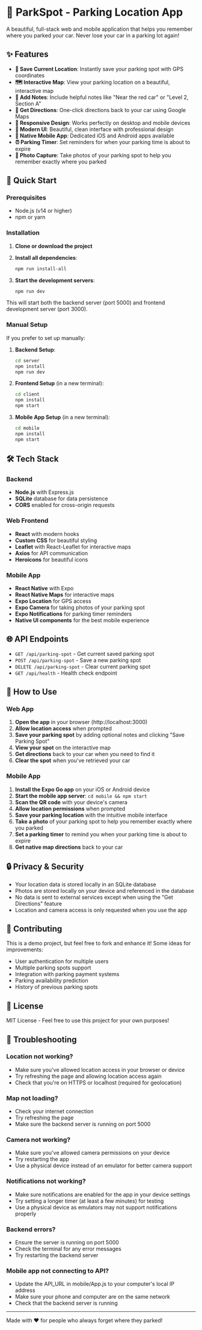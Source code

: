 # 🚗 ParkSpot - Parking Location App

A beautiful, full-stack web and mobile application that helps you remember where you parked your car. Never lose your car in a parking lot again!

## ✨ Features

- **📍 Save Current Location**: Instantly save your parking spot with GPS coordinates
- **🗺️ Interactive Map**: View your parking location on a beautiful, interactive map
- **📝 Add Notes**: Include helpful notes like "Near the red car" or "Level 2, Section A"
- **🧭 Get Directions**: One-click directions back to your car using Google Maps
- **📱 Responsive Design**: Works perfectly on desktop and mobile devices
- **🎨 Modern UI**: Beautiful, clean interface with professional design
- **📱 Native Mobile App**: Dedicated iOS and Android apps available
- **⏰ Parking Timer**: Set reminders for when your parking time is about to expire
- **📸 Photo Capture**: Take photos of your parking spot to help you remember exactly where you parked

## 🚀 Quick Start

### Prerequisites

- Node.js (v14 or higher)
- npm or yarn

### Installation

1. **Clone or download the project**
2. **Install all dependencies**:
   ```bash
   npm run install-all
   ```

3. **Start the development servers**:
   ```bash
   npm run dev
   ```

This will start both the backend server (port 5000) and frontend development server (port 3000).

### Manual Setup

If you prefer to set up manually:

1. **Backend Setup**:
   ```bash
   cd server
   npm install
   npm run dev
   ```

2. **Frontend Setup** (in a new terminal):
   ```bash
   cd client
   npm install
   npm start
   ```

3. **Mobile App Setup** (in a new terminal):
   ```bash
   cd mobile
   npm install
   npm start
   ```

## 🛠️ Tech Stack

### Backend
- **Node.js** with Express.js
- **SQLite** database for data persistence
- **CORS** enabled for cross-origin requests

### Web Frontend
- **React** with modern hooks
- **Custom CSS** for beautiful styling
- **Leaflet** with React-Leaflet for interactive maps
- **Axios** for API communication
- **Heroicons** for beautiful icons

### Mobile App
- **React Native** with Expo
- **React Native Maps** for interactive maps
- **Expo Location** for GPS access
- **Expo Camera** for taking photos of your parking spot
- **Expo Notifications** for parking timer reminders
- **Native UI components** for the best mobile experience

## 🌐 API Endpoints

- `GET /api/parking-spot` - Get current saved parking spot
- `POST /api/parking-spot` - Save a new parking spot
- `DELETE /api/parking-spot` - Clear current parking spot
- `GET /api/health` - Health check endpoint

## 📱 How to Use

### Web App
1. **Open the app** in your browser (http://localhost:3000)
2. **Allow location access** when prompted
3. **Save your parking spot** by adding optional notes and clicking "Save Parking Spot"
4. **View your spot** on the interactive map
5. **Get directions** back to your car when you need to find it
6. **Clear the spot** when you've retrieved your car

### Mobile App
1. **Install the Expo Go app** on your iOS or Android device
2. **Start the mobile app server**: `cd mobile && npm start`
3. **Scan the QR code** with your device's camera
4. **Allow location permissions** when prompted
5. **Save your parking location** with the intuitive mobile interface
6. **Take a photo** of your parking spot to help you remember exactly where you parked
7. **Set a parking timer** to remind you when your parking time is about to expire
8. **Get native map directions** back to your car

## 🔒 Privacy & Security

- Your location data is stored locally in an SQLite database
- Photos are stored locally on your device and referenced in the database
- No data is sent to external services except when using the "Get Directions" feature
- Location and camera access is only requested when you use the app

## 🤝 Contributing

This is a demo project, but feel free to fork and enhance it! Some ideas for improvements:

- User authentication for multiple users
- Multiple parking spots support
- Integration with parking payment systems
- Parking availability prediction
- History of previous parking spots

## 📄 License

MIT License - Feel free to use this project for your own purposes!

## 🐛 Troubleshooting

### Location not working?
- Make sure you've allowed location access in your browser or device
- Try refreshing the page and allowing location access again
- Check that you're on HTTPS or localhost (required for geolocation)

### Map not loading?
- Check your internet connection
- Try refreshing the page
- Make sure the backend server is running on port 5000

### Camera not working?
- Make sure you've allowed camera permissions on your device
- Try restarting the app
- Use a physical device instead of an emulator for better camera support

### Notifications not working?
- Make sure notifications are enabled for the app in your device settings
- Try setting a longer timer (at least a few minutes) for testing
- Use a physical device as emulators may not support notifications properly

### Backend errors?
- Ensure the server is running on port 5000
- Check the terminal for any error messages
- Try restarting the backend server

### Mobile app not connecting to API?
- Update the API_URL in mobile/App.js to your computer's local IP address
- Make sure your phone and computer are on the same network
- Check that the backend server is running

---

Made with ❤️ for people who always forget where they parked! 